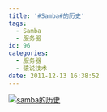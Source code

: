 ```yaml
---
title: '#Samba#的历史'
tags:
  - Samba
  - 服务器
id: 96
categories:
  - 服务器
  - 猿说技术
date: 2011-12-13 16:38:52
---
```


[![samba的历史](http://sunchunman-wordpress.stor.sinaapp.com/uploads/2011/12/samba.jpeg "samba的历史")](http://sunchunman-wordpress.stor.sinaapp.com/uploads/2011/12/samba.jpeg)